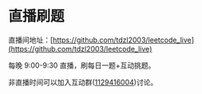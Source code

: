 # 直播刷题

直播间地址：[https://github.com/tdzl2003/leetcode_live](https://github.com/tdzl2003/leetcode_live)

每晚 9:00-9:30 直播，刷每日一题+互动挑题。

非直播时间可以加入互动群([1129416004](https://jq.qq.com/?_wv=1027&k=FhuuBejY))讨论。
